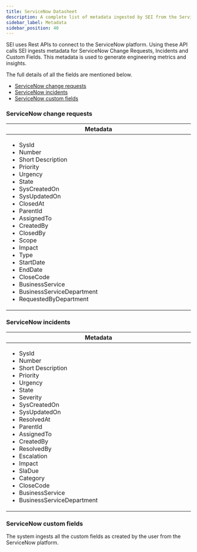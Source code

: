 ```yaml
---
title: ServiceNow Datasheet
description: A complete list of metadata ingested by SEI from the ServiceNow platform
sidebar_label: Metadata
sidebar_position: 40
---
```


SEI uses Rest APIs to connect to the ServiceNow platform. Using these API calls SEI
ingests metadata for ServiceNow Change Requests, Incidents and Custom Fields.
This metadata is used to generate engineering metrics and insights. 

The full details of all the fields are mentioned below.

- [ServiceNow change requests](#servicenow-change-requests)
- [ServiceNow incidents](#servicenow-incidents)
- [ServiceNow custom fields](#servicenow-custom-fields)

### ServiceNow change requests

<table>
  <thead>
    <tr>
      <th width="1000px">Metadata</th>
    </tr>
  </thead>
  <tbody>
    <tr width="1000px">
      <td>
        <ul>
          <li>SysId</li>
          <li>Number</li>
          <li>Short Description</li>
          <li>Priority</li>
          <li>Urgency</li>
          <li>State</li>
          <li>SysCreatedOn</li>
          <li>SysUpdatedOn</li>
          <li>ClosedAt</li>
          <li>ParentId</li>
          <li>AssignedTo</li>
          <li>CreatedBy</li>
          <li>ClosedBy</li>
          <li>Scope</li>
          <li>Impact</li>
          <li>Type</li>
          <li>StartDate</li>
          <li>EndDate</li>
          <li>CloseCode</li>
          <li>BusinessService</li>
          <li>BusinessServiceDepartment</li>
          <li>RequestedByDepartment</li>
        </ul>
      </td>
    </tr>
  </tbody>
</table>

### ServiceNow incidents

<table>
  <thead>
    <tr>
      <th width="1000px">Metadata</th>
    </tr>
  </thead>
  <tbody>
    <tr width="1000px">
      <td>
        <ul>
          <li>SysId</li>
          <li>Number</li>
          <li>Short Description</li>
          <li>Priority</li>
          <li>Urgency</li>
          <li>State</li>
          <li>Severity</li>
          <li>SysCreatedOn</li>
          <li>SysUpdatedOn</li>
          <li>ResolvedAt</li>
          <li>ParentId</li>
          <li>AssignedTo</li>
          <li>CreatedBy</li>
          <li>ResolvedBy</li>
          <li>Escalation</li>
          <li>Impact</li>
          <li>SlaDue</li>
          <li>Category</li>
          <li>CloseCode</li>
          <li>BusinessService</li>
          <li>BusinessServiceDepartment</li>
        </ul>
      </td>
    </tr>
  </tbody>
</table>

### ServiceNow custom fields

The system ingests all the custom fields as created by the user from the
ServiceNow platform.